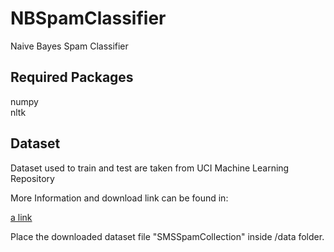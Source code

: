# NBSpamClassifier
Naive Bayes Spam Classifier

## Required Packages

numpy <br />
nltk

## Dataset

Dataset used to train and test are taken from UCI Machine Learning Repository <br />

More Information and download link can be found in:

[a link](https://archive.ics.uci.edu/ml/datasets/SMS+Spam+Collection)

Place the downloaded dataset file "SMSSpamCollection" inside /data folder.